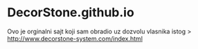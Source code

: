 # DecorStone.github.io
Ovo je orginalni sajt koji sam obradio uz dozvolu vlasnika istog > http://www.decorstone-system.com/index.html
